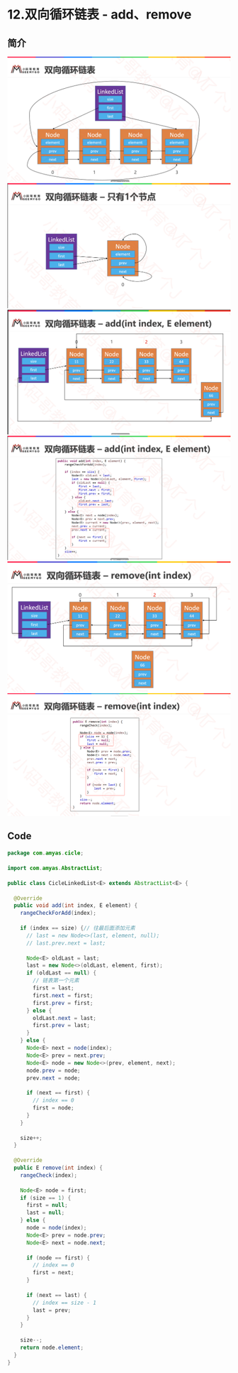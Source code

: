 # 12.双向循环链表 - add、remove

## 简介

<img src="https://raw.githubusercontent.com/Amyas/picgo-bed/master/amyas.github.io/12%20copy2022-08-24-16-24-27.png" alt="12 copy2022-08-24-16-24-27" width="" height="" />

<img src="https://raw.githubusercontent.com/Amyas/picgo-bed/master/amyas.github.io/12%20copy2022-08-24-16-24-36.png" alt="12 copy2022-08-24-16-24-36" width="" height="" />

<img src="https://raw.githubusercontent.com/Amyas/picgo-bed/master/amyas.github.io/12%20copy2022-08-24-16-24-45.png" alt="12 copy2022-08-24-16-24-45" width="" height="" />

<img src="https://raw.githubusercontent.com/Amyas/picgo-bed/master/amyas.github.io/12%20copy2022-08-24-16-24-56.png" alt="12 copy2022-08-24-16-24-56" width="" height="" />

<img src="https://raw.githubusercontent.com/Amyas/picgo-bed/master/amyas.github.io/12%20copy2022-08-24-16-25-07.png" alt="12 copy2022-08-24-16-25-07" width="" height="" />

<img src="https://raw.githubusercontent.com/Amyas/picgo-bed/master/amyas.github.io/12%20copy2022-08-24-16-25-19.png" alt="12 copy2022-08-24-16-25-19" width="" height="" />

## Code

```java
package com.amyas.cicle;

import com.amyas.AbstractList;

public class CicleLinkedList<E> extends AbstractList<E> {

  @Override
  public void add(int index, E element) {
    rangeCheckForAdd(index);

    if (index == size) {// 往最后面添加元素
      // last = new Node<>(last, element, null);
      // last.prev.next = last;

      Node<E> oldLast = last;
      last = new Node<>(oldLast, element, first);
      if (oldLast == null) {
        // 链表第一个元素
        first = last;
        first.next = first;
        first.prev = first;
      } else {
        oldLast.next = last;
        first.prev = last;
      }
    } else {
      Node<E> next = node(index);
      Node<E> prev = next.prev;
      Node<E> node = new Node<>(prev, element, next);
      node.prev = node;
      prev.next = node;

      if (next == first) {
        // index == 0
        first = node;
      }
    }

    size++;
  }

  @Override
  public E remove(int index) {
    rangeCheck(index);

    Node<E> node = first;
    if (size == 1) {
      first = null;
      last = null;
    } else {
      node = node(index);
      Node<E> prev = node.prev;
      Node<E> next = node.next;

      if (node == first) {
        // index == 0
        first = next;
      }

      if (next == last) {
        // index == size - 1
        last = prev;
      }
    }

    size--;
    return node.element;
  }
}
```
